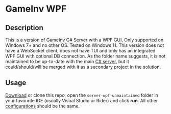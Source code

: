 # GameInv WPF

## Description

This is a version of [GameInv C# Server](/server) with a WPF GUI. Only supported on Windows 7+ and no
other OS. Tested on Windows 11. This version does not have a WebSocket client, does not have TUI and only has an
integrated WPF GUI with optional DB connection. As the folder name suggests, it is not maintained to be up-to-date with
the main [C# server](/server), but it could/should/will be merged with it as a secondary project in the solution.

## Usage

[Download](https://github.com/MP3Martin/GameInv/archive/refs/heads/main.zip) or clone this repo, open the
`server-wpf-unmaintained` folder in your favourite IDE (usually Visual Studio or Rider) and click **run**. All other
[configurations](/README.md#configuration) should be the same.

